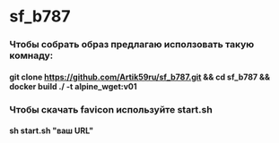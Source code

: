 sf_b787
=======

### Чтобы собрать образ предлагаю исползовать такую комнаду: 
#### git clone https://github.com/Artik59ru/sf_b787.git && cd sf_b787 && docker build ./ -t alpine_wget:v01

### Чтобы скачать favicon используйте start.sh
#### sh start.sh "ваш URL"